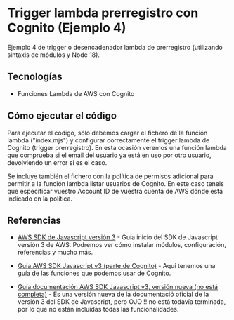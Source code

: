 # Trigger lambda prerregistro con Cognito (Ejemplo 4)

Ejemplo 4 de trigger o desencadenador lambda de prerregistro (utilizando sintaxis de módulos y Node 18).


## Tecnologías 

* Funciones Lambda de AWS con Cognito


## Cómo ejecutar el código

Para ejecutar el código, sólo debemos cargar el fichero de la función lambda ("index.mjs") y configurar correctamente el trigger lambda de Cognito (trigger prerregistro).
En esta ocasión veremos una función lambda que comprueba si el email del usuario ya está en uso por otro usuario, devolviendo un error si es el caso.

Se incluye también el fichero con la política de permisos adicional para permitir a la función lambda listar usuarios de Cognito. En este
caso teneis que especificar vuestro Account ID de vuestra cuenta de AWS dónde está indicado en la política.


## Referencias

- [AWS SDK de Javascript versión 3](https://docs.aws.amazon.com/AWSJavaScriptSDK/v3/latest/) - Guía inicio del SDK de Javascript versión 3 de AWS. Podremos ver cómo instalar módulos, configuración, referencias y mucho más.

- [Guía AWS SDK Javascript v3 (parte de Cognito)](https://docs.aws.amazon.com/AWSJavaScriptSDK/v3/latest/clients/client-cognito-identity-provider) - Aquí tenemos una guía de las funciones que podemos usar de Cognito.

- [Guía documentación AWS SDK Javascript v3, versión nueva (no está completa)](https://docs.aws.amazon.com/AWSJavaScriptSDK/v3/latest/preview/client/cognito-identity-provider) - Es una versión nueva de la documentació oficial de la versión 3 del SDK de Javascript, pero OJO !! no está todavía terminada, por lo que no están incluidas todas las funcionalidades.



